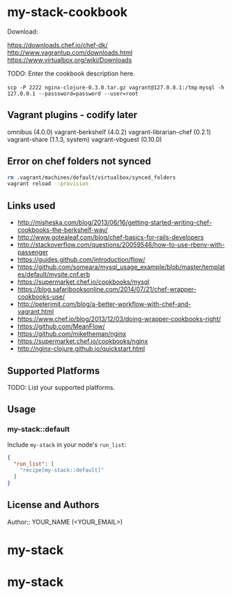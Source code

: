 # my-stack-cookbook

Download:

https://downloads.chef.io/chef-dk/
http://www.vagrantup.com/downloads.html
https://www.virtualbox.org/wiki/Downloads

TODO: Enter the cookbook description here.

`scp -P 2222 nginx-clojure-0.3.0.tar.gz vagrant@127.0.0.1:/tmp`
`mysql -h 127.0.0.1 --passsword=password --user=root`

## Vagrant plugins - codify later

omnibus (4.0.0)
vagrant-berkshelf (4.0.2)
vagrant-librarian-chef (0.2.1)
vagrant-share (1.1.3, system)
vagrant-vbguest (0.10.0)

## Error on chef folders not synced
```bash
rm .vagrant/machines/default/virtualbox/synced_folders
vagrant reload --provision
```

## Links used

* http://misheska.com/blog/2013/06/16/getting-started-writing-chef-cookbooks-the-berkshelf-way/
* http://www.gotealeaf.com/blog/chef-basics-for-rails-developers
* http://stackoverflow.com/questions/20059546/how-to-use-rbenv-with-passenger
* https://guides.github.com/introduction/flow/
* https://github.com/someara/mysql_usage_example/blob/master/templates/default/mysite.cnf.erb
* https://supermarket.chef.io/cookbooks/mysql
* https://blog.safaribooksonline.com/2014/07/21/chef-wrapper-cookbooks-use/
* http://peterjmit.com/blog/a-better-workflow-with-chef-and-vagrant.html
* https://www.chef.io/blog/2013/12/03/doing-wrapper-cookbooks-right/
* https://github.com/MeanFlow/
* https://github.com/miketheman/nginx
* https://supermarket.chef.io/cookbooks/nginx
* http://nginx-clojure.github.io/quickstart.html


## Supported Platforms

TODO: List your supported platforms.


## Usage

### my-stack::default

Include `my-stack` in your node's `run_list`:

```json
{
  "run_list": [
    "recipe[my-stack::default]"
  ]
}
```

## License and Authors

Author:: YOUR_NAME (<YOUR_EMAIL>)
# my-stack
# my-stack
